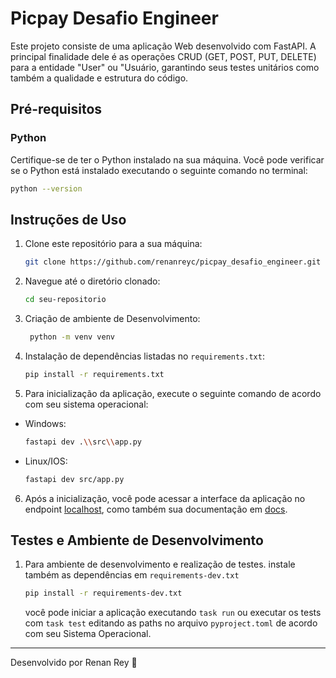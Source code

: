 # Picpay Desafio Engineer

Este projeto consiste de uma aplicação Web desenvolvido com FastAPI. A principal finalidade dele é as operações CRUD (GET, POST, PUT, DELETE) para a entidade "User" ou "Usuário, garantindo seus testes unitários como também a qualidade e estrutura do código.

## Pré-requisitos

### Python

Certifique-se de ter o Python instalado na sua máquina. Você pode verificar se o Python está instalado executando o seguinte comando no terminal:

```bash
python --version
```

## Instruções de Uso

1. Clone este repositório para a sua máquina:

   ```bash
   git clone https://github.com/renanreyc/picpay_desafio_engineer.git
   ```
2. Navegue até o diretório clonado:

    ```bash
    cd seu-repositorio
    ```

3. Criação de ambiente de Desenvolvimento:
   ```bash
    python -m venv venv
    ```

4. Instalação de dependências listadas no `requirements.txt`:

    ```bash
    pip install -r requirements.txt
    ```

5. Para inicialização da aplicação, execute o seguinte comando de acordo com seu sistema operacional:

- Windows:
    ```bash
    fastapi dev .\\src\\app.py
    ```
- Linux/IOS:
    ```bash
    fastapi dev src/app.py
    ```

6. Após a inicialização, você pode acessar a interface da aplicação no endpoint  [localhost](http://127.0.0.1:8000), como também sua documentação em [docs](http://127.0.0.1:8000/docs).


## Testes e Ambiente de Desenvolvimento

1. Para ambiente de desenvolvimento e realização de testes. instale também as dependências em `requirements-dev.txt`

    ```bash
    pip install -r requirements-dev.txt
    ```

    você pode iniciar a aplicação executando `task run` ou executar os tests com `task test` editando as paths no arquivo `pyproject.toml` de acordo com seu Sistema Operacional.

---


Desenvolvido por Renan Rey :lobster: